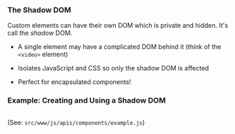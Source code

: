 <!-- https://developer.mozilla.org/en-US/docs/Web/Web_Components/Using_shadow_DOM -->

### The Shadow DOM ###

Custom elements can have their own DOM which is private and hidden.
It's call the *shadow* DOM.

  * A single element may have a complicated DOM behind it (think of
    the `<video>` element)

  * Isolates JavaScript and CSS so only the shadow DOM is affected

  * Perfect for encapsulated components!

### Example: Creating and Using a Shadow DOM ###

~~~ {.javascript insert="../../../../src/www/js/apis/components/example.js" token="shadow"}
~~~

(See: `src/www/js/apis/components/example.js`)
